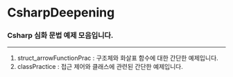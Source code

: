# CsharpDeepening
### Csharp 심화 문법 예제 모음입니다.
---
 1) struct_arrowFunctionPrac : 구조체와 화살표 함수에 대한 간단한 예제입니다.
 2) classPractice : 접근 제어와 클래스에 관련된 간단한 예제입니다.
